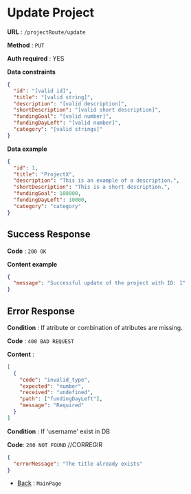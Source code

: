 # Update Project

**URL** : `/projectRoute/update`

**Method** : `PUT`

**Auth required** : YES

**Data constraints**

```json
{
  "id": "[valid id]",
  "title": "[valid string]",
  "description": "[valid description]",
  "shortDescription": "[valid short description]",
  "fundingGoal": "[valid number]",
  "fundingDayLeft": "[valid number]",
  "category": "[valid strings]"
}
```

**Data example**

```json
{
  "id": 1,
  "title": "ProjectX",
  "description": "This is an example of a description.",
  "shortDescription": "This is a short description.",
  "fundingGoal": 100000,
  "fundingDayLeft": 10000,
  "category": "category"
}
```

## Success Response

**Code** : `200 OK`

**Content example**

```json
{
  "message": "Successful update of the project with ID: 1"
}
```

## Error Response

**Condition** : If atribute or combination of atributes are missing.

**Code** : `400 BAD REQUEST`

**Content** :

```json
[
  {
    "code": "invalid_type",
    "expected": "number",
    "received": "undefined",
    "path": ["fundingDayLeft"],
    "message": "Required"
  }
]
```

**Condition** : If 'username' exist in DB

**Code**: `200 NOT FOUND` //CORREGIR

```json
{
  "errorMessage": "The title already exists"
}
```

- [Back](../../readme.md) : `MainPage`
